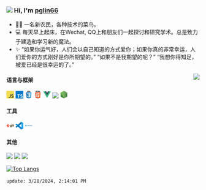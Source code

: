 ### <img src="https://camo.githubusercontent.com/8653492b3ab0c46cc580ad293f0555880ecf8ac82f0a761f17af1335e85e4de6/68747470733a2f2f71706c7573706963747572652e6f73732d636e2d6265696a696e672e616c6979756e63732e636f6d2f364c6a6a51412f48692e676966" height="20"> Hi, I'm [pglin66](https://bsie.gitee.io)

- 🧙‍♂️ 一名新农民，各种技术的菜鸟。
- 💻 每天早上起床，在Wechat, QQ上和朋友们一起探讨和研究学术。总是致力于建造和学习新的魔法。
- ✨ “如果你运气好，人们会以自己知道的方式爱你；如果你真的非常幸运，人们爱你的方式刚好是你所期望的。”
“如果不是我期望的呢？”
“我想你得知足，被爱已经是很幸运的了。”

<img align="right" src="https://github-readme-stats.vercel.app/api?username=pglin66&show_icons=true&icon_color=0078e7&title_color=0078e7">

#### 语言与框架

<code><img height="20" src="https://raw.githubusercontent.com/github/explore/80688e429a7d4ef2fca1e82350fe8e3517d3494d/topics/javascript/javascript.png"></code>
<code><img height="20" src="https://raw.githubusercontent.com/github/explore/80688e429a7d4ef2fca1e82350fe8e3517d3494d/topics/typescript/typescript.png"></code>
<code><img height="20" src="https://raw.githubusercontent.com/github/explore/80688e429a7d4ef2fca1e82350fe8e3517d3494d/topics/css/css.png"></code>
<code><img height="20" src="https://raw.githubusercontent.com/github/explore/80688e429a7d4ef2fca1e82350fe8e3517d3494d/topics/html/html.png"></code>
<code><img height="20" src="https://raw.githubusercontent.com/github/explore/80688e429a7d4ef2fca1e82350fe8e3517d3494d/topics/vue/vue.png"></code>
<code><img height="20" src="https://camo.githubusercontent.com/5c92eeb467fd5d2b1ef1c560e3c3c2f758a8d4e03a8136bda7b41a2d3d4a1b59/68747470733a2f2f72656163746e61746976652e6465762f696d672f6865616465725f6c6f676f2e737667" ></code>
<code><img height="20" src="https://raw.githubusercontent.com/github/explore/80688e429a7d4ef2fca1e82350fe8e3517d3494d/topics/nodejs/nodejs.png"></code>

#### 工具

<code><img height="20" src="https://raw.githubusercontent.com/github/explore/80688e429a7d4ef2fca1e82350fe8e3517d3494d/topics/git/git.png"></code>
<code><img height="20" src="https://raw.githubusercontent.com/github/explore/80688e429a7d4ef2fca1e82350fe8e3517d3494d/topics/visual-studio-code/visual-studio-code.png"></code>
<code><img height="20" src="https://raw.githubusercontent.com/devicons/devicon/d00d0969292a6569d45b06d3f350f463a0107b0d/icons/webpack/webpack-original-wordmark.svg" alt="webpack"></code>

#### 其他

![](https://img.shields.io/badge/qq506112190?style=flat-square&logo=WeChat&logoColor=ffffff)
![](https://img.shields.io/badge/506112190-EB1923?style=flat-square&logo=TencentQQ&logoColor=ffffff)
![](https://komarev.com/ghpvc/?username=pglin66)

[![Top Langs](https://github-readme-stats.vercel.app/api/top-langs/?username=pglin66&layout=compact)](https://github.com/pglin66/vue-cli-plugin-synciconfont)

<code  align="right">update: 3/28/2024, 2:14:01 PM</code>

